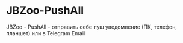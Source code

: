# JBZoo-PushAll
JBZoo - PushAll - отправить себе пуш уведомление (ПК, телефон, планшет) или в Telegram  Email
